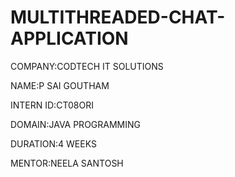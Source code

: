 # MULTITHREADED-CHAT-APPLICATION

COMPANY:CODTECH IT SOLUTIONS

NAME:P SAI GOUTHAM

INTERN ID:CT08ORI

DOMAIN:JAVA PROGRAMMING

DURATION:4 WEEKS

MENTOR:NEELA SANTOSH
